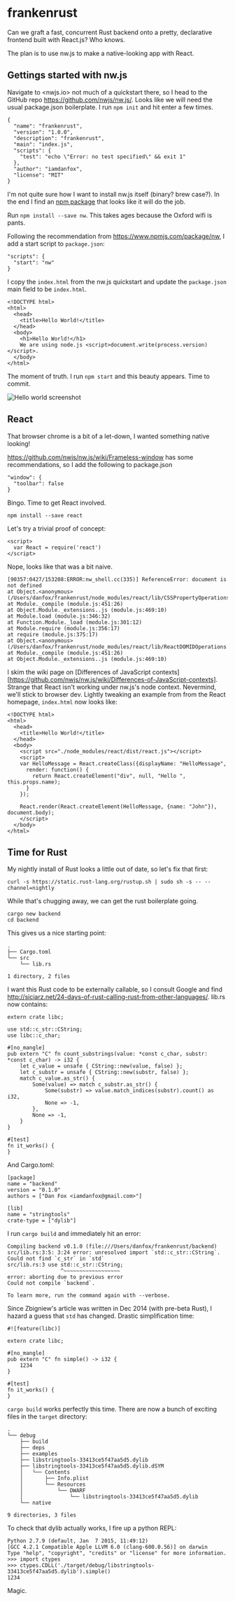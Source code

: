 frankenrust
===========

Can we graft a fast, concurrent Rust backend onto a pretty, declarative frontend built with React.js?  Who knows.

The plan is to use nw.js to make a native-looking app with React.

Gettings started with nw.js
---------------------------

Navigate to <nwjs.io> not much of a quickstart there, so I head to the GitHub repo <https://github.com/nwjs/nw.js/>.  Looks like we will need the usual package.json boilerplate. I run `npm init` and hit enter a few times.

    {
      "name": "frankenrust",
      "version": "1.0.0",
      "description": "frankenrust",
      "main": "index.js",
      "scripts": {
        "test": "echo \"Error: no test specified\" && exit 1"
      },
      "author": "iamdanfox",
      "license": "MIT"
    }

I'm not quite sure how I want to install nw.js itself (binary? brew case?). In the end I find an [npm package](https://www.npmjs.com/package/nw) that looks like it will do the job.

Run `npm install --save nw`. This takes ages because the Oxford wifi is pants.

Following the recommendation from <https://www.npmjs.com/package/nw>, I add a start script to `package.json`:

    "scripts": {
      "start": "nw"
    }

I copy the `index.html` from the nw.js quickstart and update the `package.json` main field to be `index.html`.

    <!DOCTYPE html>
    <html>
      <head>
        <title>Hello World!</title>
      </head>
      <body>
        <h1>Hello World!</h1>
        We are using node.js <script>document.write(process.version)</script>.
      </body>
    </html>

The moment of truth.  I run `npm start` and this beauty appears. Time to commit.

![Hello world screenshot](http://i.imgur.com/PHjvq46.png?1)

React
-----

That browser chrome is a bit of a let-down, I wanted something native looking!

<https://github.com/nwjs/nw.js/wiki/Frameless-window> has some recommendations, so I add the following to package.json

    "window": {
      "toolbar": false
    }

Bingo.  Time to get React involved.

    npm install --save react

Let's try a trivial proof of concept:

    <script>
      var React = require('react')
    </script>

Nope, looks like that was a bit naive.

    [90357:0427/153208:ERROR:nw_shell.cc(335)] ReferenceError: document is not defined
    at Object.<anonymous> (/Users/danfox/frankenrust/node_modules/react/lib/CSSPropertyOperations.js:31:7)
    at Module._compile (module.js:451:26)
    at Object.Module._extensions..js (module.js:469:10)
    at Module.load (module.js:346:32)
    at Function.Module._load (module.js:301:12)
    at Module.require (module.js:356:17)
    at require (module.js:375:17)
    at Object.<anonymous> (/Users/danfox/frankenrust/node_modules/react/lib/ReactDOMIDOperations.js:17:29)
    at Module._compile (module.js:451:26)
    at Object.Module._extensions..js (module.js:469:10)

I skim the wiki page on [Differences of JavaScript contexts][https://github.com/nwjs/nw.js/wiki/Differences-of-JavaScript-contexts].  Strange that React isn't working under nw.js's node context. Nevermind, we'll stick to browser dev.  Lightly tweaking an example from from the React homepage, `index.html` now looks like:

    <!DOCTYPE html>
    <html>
      <head>
        <title>Hello World!</title>
      </head>
      <body>
        <script src="./node_modules/react/dist/react.js"></script>
        <script>
        var HelloMessage = React.createClass({displayName: "HelloMessage",
          render: function() {
            return React.createElement("div", null, "Hello ", this.props.name);
          }
        });

        React.render(React.createElement(HelloMessage, {name: "John"}), document.body);
        </script>
      </body>
    </html>

Time for Rust
-------------

My nightly install of Rust looks a little out of date, so let's fix that first:

    curl -s https://static.rust-lang.org/rustup.sh | sudo sh -s -- --channel=nightly

While that's chugging away, we can get the rust boilerplate going.

    cargo new backend
    cd backend

This gives us a nice starting point:

    .
    ├── Cargo.toml
    └── src
        └── lib.rs

    1 directory, 2 files

I want this Rust code to be externally callable, so I consult Google and find <http://siciarz.net/24-days-of-rust-calling-rust-from-other-languages/>.  lib.rs now contains:

    extern crate libc;

    use std::c_str::CString;
    use libc::c_char;

    #[no_mangle]
    pub extern "C" fn count_substrings(value: *const c_char, substr: *const c_char) -> i32 {
        let c_value = unsafe { CString::new(value, false) };
        let c_substr = unsafe { CString::new(substr, false) };
        match c_value.as_str() {
            Some(value) => match c_substr.as_str() {
                Some(substr) => value.match_indices(substr).count() as i32,
                None => -1,
            },
            None => -1,
        }
    }

    #[test]
    fn it_works() {
    }

And Cargo.toml:

    [package]
    name = "backend"
    version = "0.1.0"
    authors = ["Dan Fox <iamdanfox@gmail.com>"]

    [lib]
    name = "stringtools"
    crate-type = ["dylib"]

I run `cargo build` and immediately hit an error:

    Compiling backend v0.1.0 (file:///Users/danfox/frankenrust/backend)
    src/lib.rs:3:5: 3:24 error: unresolved import `std::c_str::CString`. Could not find `c_str` in `std`
    src/lib.rs:3 use std::c_str::CString;
                     ^~~~~~~~~~~~~~~~~~~
    error: aborting due to previous error
    Could not compile `backend`.

    To learn more, run the command again with --verbose.

Since Zbigniew's article was written in Dec 2014 (with pre-beta Rust), I hazard a guess that `std` has changed.  Drastic simplification time:

    #![feature(libc)]

    extern crate libc;

    #[no_mangle]
    pub extern "C" fn simple() -> i32 {
        1234
    }

    #[test]
    fn it_works() {
    }

`cargo build` works perfectly this time.  There are now a bunch of exciting files in the `target` directory:

    .
    └── debug
        ├── build
        ├── deps
        ├── examples
        ├── libstringtools-33413ce5f47aa5d5.dylib
        ├── libstringtools-33413ce5f47aa5d5.dylib.dSYM
        │   └── Contents
        │       ├── Info.plist
        │       └── Resources
        │           └── DWARF
        │               └── libstringtools-33413ce5f47aa5d5.dylib
        └── native

    9 directories, 3 files

To check that dylib actually works, I fire up a python REPL:

    Python 2.7.9 (default, Jan  7 2015, 11:49:12)
    [GCC 4.2.1 Compatible Apple LLVM 6.0 (clang-600.0.56)] on darwin
    Type "help", "copyright", "credits" or "license" for more information.
    >>> import ctypes
    >>> ctypes.CDLL('./target/debug/libstringtools-33413ce5f47aa5d5.dylib').simple()
    1234

Magic.
